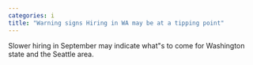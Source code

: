 ```yaml
---
categories: i
title: "Warning signs Hiring in WA may be at a tipping point"
---
```

Slower hiring in September may indicate what"s to come for Washington state and the Seattle area. 